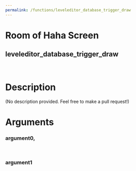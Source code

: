 ```yaml
---
permalink: /functions/leveleditor_database_trigger_draw
---
```

# Room of Haha Screen  
## leveleditor_database_trigger_draw  
&nbsp;  
# Description  
(No description provided. Feel free to make a pull request!) 
&nbsp;  
# Arguments
### argument0, 

&nbsp;  
### argument1

&nbsp;  


